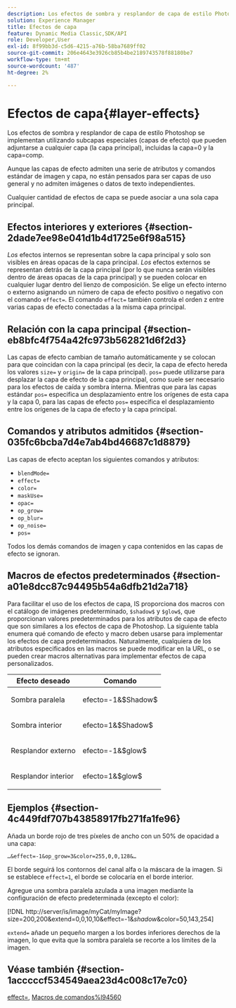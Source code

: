 ```yaml
---
description: Los efectos de sombra y resplandor de capa de estilo Photoshop se implementan utilizando subcapas especiales (capas de efecto) que pueden adjuntarse a cualquier capa (la capa principal), incluidas la capa=0 y la capa=comp.
solution: Experience Manager
title: Efectos de capa
feature: Dynamic Media Classic,SDK/API
role: Developer,User
exl-id: 8f99bb3d-c5d6-4215-a76b-58ba7689ff02
source-git-commit: 206e4643e3926cb85b4be2189743578f88180be7
workflow-type: tm+mt
source-wordcount: '487'
ht-degree: 2%

---
```


# Efectos de capa{#layer-effects}

Los efectos de sombra y resplandor de capa de estilo Photoshop se implementan utilizando subcapas especiales (capas de efecto) que pueden adjuntarse a cualquier capa (la capa principal), incluidas la capa=0 y la capa=comp.

Aunque las capas de efecto admiten una serie de atributos y comandos estándar de imagen y capa, no están pensados para ser capas de uso general y no admiten imágenes o datos de texto independientes.

Cualquier cantidad de efectos de capa se puede asociar a una sola capa principal.

## Efectos interiores y exteriores {#section-2dade7ee98e041d1b4d1725e6f98a515}

*Los* efectos internos se representan sobre la capa principal y solo son visibles en áreas opacas de la capa principal. *Los* efectos externos se representan detrás de la capa principal (por lo que nunca serán visibles dentro de áreas opacas de la capa principal) y se pueden colocar en cualquier lugar dentro del lienzo de composición. Se elige un efecto interno o externo asignando un número de capa de efecto positivo o negativo con el comando `effect=`. El comando `effect=` también controla el orden z entre varias capas de efecto conectadas a la misma capa principal.

## Relación con la capa principal {#section-eb8bfc4f754a42fc973b562821d6f2d3}

Las capas de efecto cambian de tamaño automáticamente y se colocan para que coincidan con la capa principal (es decir, la capa de efecto hereda los valores `size=` y `origin=` de la capa principal). `pos=` puede utilizarse para desplazar la capa de efecto de la capa principal, como suele ser necesario para los efectos de caída y sombra interna. Mientras que para las capas estándar `pos=` especifica un desplazamiento entre los orígenes de esta capa y la capa 0, para las capas de efecto `pos=` especifica el desplazamiento entre los orígenes de la capa de efecto y la capa principal.

## Comandos y atributos admitidos {#section-035fc6bcba7d4e7ab4bd46687c1d8879}

Las capas de efecto aceptan los siguientes comandos y atributos:

* `blendMode=`
* `effect=`
* `color=`
* `maskUse=`
* `opac=`
* `op_grow=`
* `op_blur=`
* `op_noise=`
* `pos=`

Todos los demás comandos de imagen y capa contenidos en las capas de efecto se ignoran.

## Macros de efectos predeterminados {#section-a01e8dcc87c94495b54a6dfb21d2a718}

Para facilitar el uso de los efectos de capa, IS proporciona dos macros con el catálogo de imágenes predeterminado, `$shadow$` y `$glow$`, que proporcionan valores predeterminados para los atributos de capa de efecto que son similares a los efectos de capa de Photoshop. La siguiente tabla enumera qué comando de efecto y macro deben usarse para implementar los efectos de capa predeterminados. Naturalmente, cualquiera de los atributos especificados en las macros se puede modificar en la URL, o se pueden crear macros alternativas para implementar efectos de capa personalizados.

<table id="table_8089C41AD1F24223A58C7DD8F4DDF73C"> 
 <thead> 
  <tr> 
   <th class="entry"> <b> Efecto deseado</b> </th> 
   <th class="entry"> <b> Comando</b> </th> 
  </tr> 
 </thead>
 <tbody> 
  <tr> 
   <td> <p> Sombra paralela </p> </td> 
   <td> <p> <span class="codeph"> efecto=-1&amp;$Shadow$</span> </p> </td> 
  </tr> 
  <tr> 
   <td> <p> Sombra interior </p> </td> 
   <td> <p> <span class="codeph"> efecto=1&amp;$Shadow$</span> </p> </td> 
  </tr> 
  <tr> 
   <td> <p> Resplandor externo </p> </td> 
   <td> <p> <span class="codeph"> efecto=-1&amp;$glow$</span> </p> </td> 
  </tr> 
  <tr> 
   <td> <p> Resplandor interior </p> </td> 
   <td> <p> <span class="codeph"> efecto=1&amp;$glow$</span> </p> </td> 
  </tr> 
 </tbody> 
</table>

## Ejemplos {#section-4c449fdf707b43858917fb271fa1fe96}

Añada un borde rojo de tres píxeles de ancho con un 50% de opacidad a una capa:

`…&effect=-1&op_grow=3&color=255,0,0,128&…`

El borde seguirá los contornos del canal alfa o la máscara de la imagen. Si se establece `effect=1`, el borde se colocaría en el borde interior.

Agregue una sombra paralela azulada a una imagen mediante la configuración de efecto predeterminada (excepto el color):

[!DNL http://server/is/image/myCat/myImage?size=200,200&extend=0,0,10,10&effect=-1&$shadow$&color=50,143,254]

`extend=` añade un pequeño margen a los bordes inferiores derechos de la imagen, lo que evita que la sombra paralela se recorte a los límites de la imagen.

## Véase también {#section-1acccccf534549aea23d4c008c17e7c0}

[effect=](../../../../../is-api/http-ref/image-serving-api-ref/c-http-protocol-reference/c-command-reference/r-effect.md#reference-b1296c4afed047fb921bbc1e33752135),  [Macros de comandos%l94560](../../../../../is-api/http-ref/image-serving-api-ref/c-http-protocol-reference/c-syntax-and-features/r-is-http-command-macros.md#reference-ea2a9571c65a46da83eca27d0013cbf9)
